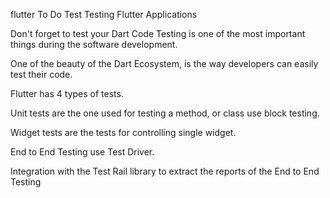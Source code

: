 flutter To Do Test
Testing Flutter Applications

Don't forget to test your Dart Code
Testing is one of the most important things during the software development.

One of the beauty of the Dart Ecosystem, is the way developers can easily test their code.

Flutter has 4 types of tests.

Unit tests are the one used for testing a method, or class  use block testing.

Widget tests are the tests for controlling single widget.

End to End Testing use Test Driver.

Integration with the Test Rail library to extract the reports of the End to End Testing
